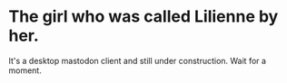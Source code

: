 # The girl who was called Lilienne by her.

It's a desktop mastodon client and still under construction.
Wait for a moment.

